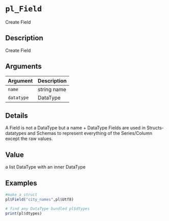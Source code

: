 # `pl_Field`

Create Field


## Description

Create Field


## Arguments

Argument      |Description
------------- |----------------
`name`     |     string name
`datatype`     |     DataType


## Details

A Field is not a DataType but a name + DataType
 Fields are used in Structs-datatypes and Schemas to represent
 everything of the Series/Column except the raw values.


## Value

a list DataType with an inner DataType


## Examples

```r
#make a struct
pl$Field("city_names",pl$Utf8)

# find any DataType bundled pl$dtypes
print(pl$dtypes)
```


